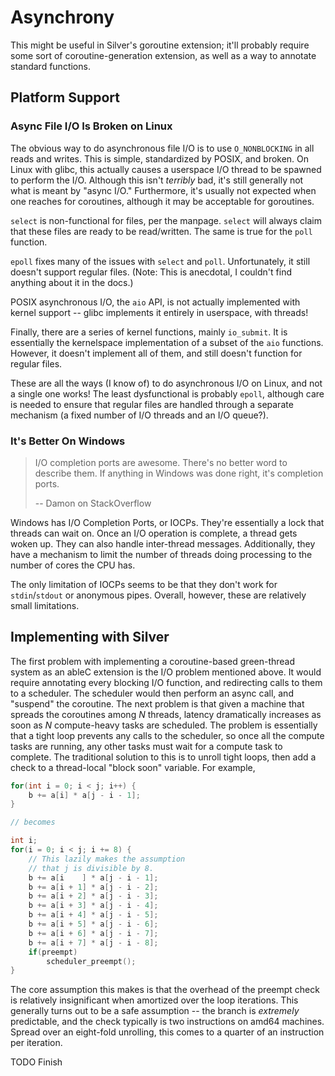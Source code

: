 # Asynchrony

This might be useful in Silver's goroutine extension; it'll probably
require some sort of coroutine-generation extension, as well as a way to
annotate standard functions.

## Platform Support

### Async File I/O Is Broken on Linux

The obvious way to do asynchronous file I/O is to use `O_NONBLOCKING` in
all reads and writes. This is simple, standardized by POSIX, and broken.
On Linux with glibc, this actually causes a userspace I/O thread to be
spawned to perform the I/O. Although this isn't *terribly* bad, it's still
generally not what is meant by "async I/O." Furthermore, it's usually not
expected when one reaches for coroutines, although it may be acceptable
for goroutines.

`select` is non-functional for files, per the manpage. `select` will
always claim that these files are ready to be read/written. The same is
true for the `poll` function.

`epoll` fixes many of the issues with `select` and `poll`. Unfortunately,
it still doesn't support regular files. (Note: This is anecdotal,
I couldn't find anything about it in the docs.)

POSIX asynchronous I/O, the `aio` API, is not actually implemented with
kernel support -- glibc implements it entirely in userspace, with threads!

Finally, there are a series of kernel functions, mainly `io_submit`. It is
essentially the kernelspace implementation of a subset of the `aio`
functions. However, it doesn't implement all of them, and still doesn't
function for regular files.

These are all the ways (I know of) to do asynchronous I/O on Linux, and
not a single one works! The least dysfunctional is probably `epoll`,
although care is needed to ensure that regular files are handled through
a separate mechanism (a fixed number of I/O threads and an I/O queue?).

### It's Better On Windows

> I/O completion ports are awesome. There's no better word to describe
> them. If anything in Windows was done right, it's completion ports.
> 
> -- Damon on StackOverflow

Windows has I/O Completion Ports, or IOCPs. They're essentially a lock
that threads can wait on. Once an I/O operation is complete, a thread gets
woken up. They can also handle inter-thread messages. Additionally, they
have a mechanism to limit the number of threads doing processing to the
number of cores the CPU has.

The only limitation of IOCPs seems to be that they don't work for
`stdin`/`stdout` or anonymous pipes. Overall, however, these are
relatively small limitations.

## Implementing with Silver

The first problem with implementing a coroutine-based green-thread system
as an ableC extension is the I/O problem mentioned above. It would require
annotating every blocking I/O function, and redirecting calls to them to
a scheduler. The scheduler would then perform an async call, and "suspend"
the coroutine. The next problem is that given a machine that spreads the
coroutines among *N* threads, latency dramatically increases as soon as
*N* compute-heavy tasks are scheduled. The problem is essentially that
a tight loop prevents any calls to the scheduler, so once all the compute
tasks are running, any other tasks must wait for a compute task to
complete. The traditional solution to this is to unroll tight loops, then
add a check to a thread-local "block soon" variable. For example,

```c
for(int i = 0; i < j; i++) {
    b += a[i] * a[j - i - 1];
}

// becomes

int i;
for(i = 0; i < j; i += 8) {
    // This lazily makes the assumption
    // that j is divisible by 8.
    b += a[i    ] * a[j - i - 1];
    b += a[i + 1] * a[j - i - 2];
    b += a[i + 2] * a[j - i - 3];
    b += a[i + 3] * a[j - i - 4];
    b += a[i + 4] * a[j - i - 5];
    b += a[i + 5] * a[j - i - 6];
    b += a[i + 6] * a[j - i - 7];
    b += a[i + 7] * a[j - i - 8];
    if(preempt)
        scheduler_preempt();
}
```

The core assumption this makes is that the overhead of the preempt check is
relatively insignificant when amortized over the loop iterations. This
generally turns out to be a safe assumption -- the branch is *extremely*
predictable, and the check typically is two instructions on amd64 machines.
Spread over an eight-fold unrolling, this comes to a quarter of an instruction
per iteration.

TODO Finish
